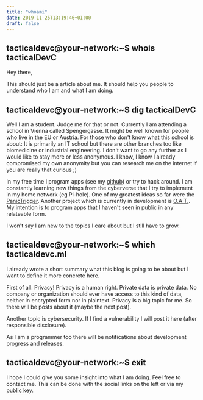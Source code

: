 ```yaml
---
title: "whoami"
date: 2019-11-25T13:19:46+01:00
draft: false
---
```


## tacticaldevc@your-network:~$ whois tacticalDevC

Hey there,

This should just be a article about me. It should help you people to understand who I am and what I am doing.

## tacticaldevc@your-network:~$ dig tacticalDevC

Well I am a student. Judge me for that or not. Currently I am attending a school in Vienna called Spengergasse. It might be well known for people who live in the EU or Austria. For those who don't know what this school is about: It is primarily an IT school but there are other branches too like biomedicine or industrial engineering. I don't want to go any further as I would like to stay more or less anonymous. I know, I know I already compromised my own anonymity but you can research me on the internet if you are really that curious ;)

In my free time I program apps (see my [github](https://github.com/tacticalDevC)) or try to hack around. I am constantly learning new things from the cyberverse that I try to implement in my home network (eg Pi-hole). One of my greatest ideas so far were the [PanicTrigger](https://github.com/tacticalDevC/PanicTrigger.git). Another project which is currently in development is [O.A.T.](https://github.com/tacticalDevC/OAT.git). My intention is to program apps that I haven't seen in public in any relateable form. 

I won't say I am new to the topics I care about but I still have to grow.

## tacticaldevc@your-network:~$ which tacticaldevc.ml

I already wrote a short summary what this blog is going to be about but I want to define it more concrete here.

First of all: Privacy! Privacy is a human right. Private data is private data. No company or organization should ever have access to this kind of data, neither in encrypted form nor in plaintext. Privacy is a big topic for me. So there will be posts about it (maybe the next post). 

Another topic is cybersecurity. If I find a vulnerability I will post it here (after responsible disclosure).

As I am a programmer too there will be notifications about development progress and releases.

## tacticaldevc@your-network:~$ exit

I hope I could give you some insight into what I am doing. Feel free to contact me. This can be done with the social links on the left or via my [public key](../../pub.asc).
